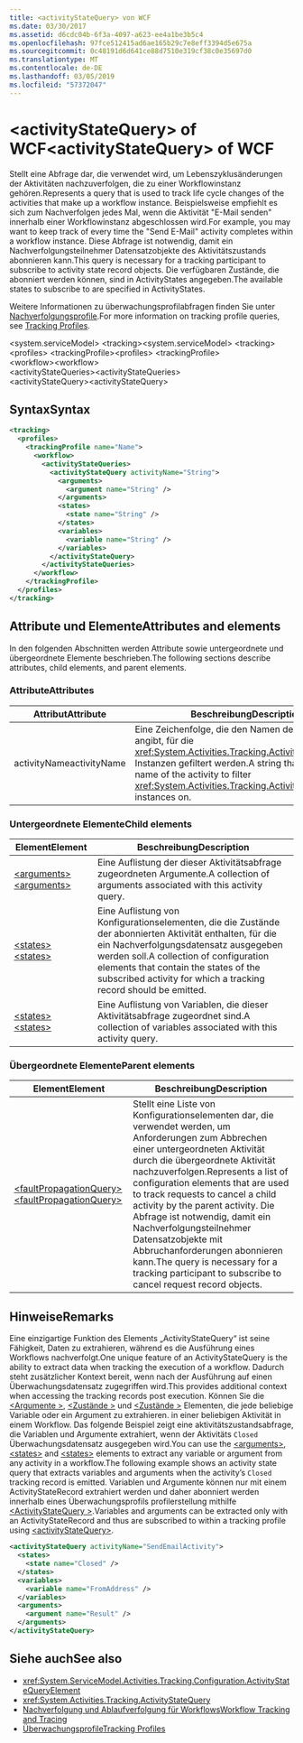 ```yaml
---
title: <activityStateQuery> von WCF
ms.date: 03/30/2017
ms.assetid: d6cdc04b-6f3a-4097-a623-ee4a1be3b5c4
ms.openlocfilehash: 97fce512415ad6ae165b29c7e8eff3394d5e675a
ms.sourcegitcommit: 0c48191d6d641ce88d7510e319cf38c0e35697d0
ms.translationtype: MT
ms.contentlocale: de-DE
ms.lasthandoff: 03/05/2019
ms.locfileid: "57372047"
---
```

# <a name="activitystatequery-of-wcf"></a><span data-ttu-id="735d1-102">\<activityStateQuery> of WCF</span><span class="sxs-lookup"><span data-stu-id="735d1-102">\<activityStateQuery> of WCF</span></span>

<span data-ttu-id="735d1-103">Stellt eine Abfrage dar, die verwendet wird, um Lebenszyklusänderungen der Aktivitäten nachzuverfolgen, die zu einer Workflowinstanz gehören.</span><span class="sxs-lookup"><span data-stu-id="735d1-103">Represents a query that is used to track life cycle changes of the activities that make up a workflow instance.</span></span> <span data-ttu-id="735d1-104">Beispielsweise empfiehlt es sich zum Nachverfolgen jedes Mal, wenn die Aktivität "E-Mail senden" innerhalb einer Workflowinstanz abgeschlossen wird.</span><span class="sxs-lookup"><span data-stu-id="735d1-104">For example, you may want to keep track of every time the "Send E-Mail" activity completes within a workflow instance.</span></span> <span data-ttu-id="735d1-105">Diese Abfrage ist notwendig, damit ein Nachverfolgungsteilnehmer Datensatzobjekte des Aktivitätszustands abonnieren kann.</span><span class="sxs-lookup"><span data-stu-id="735d1-105">This query is necessary for a tracking participant to subscribe to activity state record objects.</span></span> <span data-ttu-id="735d1-106">Die verfügbaren Zustände, die abonniert werden können, sind in ActivityStates angegeben.</span><span class="sxs-lookup"><span data-stu-id="735d1-106">The available states to subscribe to are specified in ActivityStates.</span></span>  
  
<span data-ttu-id="735d1-107">Weitere Informationen zu überwachungsprofilabfragen finden Sie unter [Nachverfolgungsprofile](../../../../../docs/framework/windows-workflow-foundation/tracking-profiles.md).</span><span class="sxs-lookup"><span data-stu-id="735d1-107">For more information on tracking profile queries, see [Tracking Profiles](../../../../../docs/framework/windows-workflow-foundation/tracking-profiles.md).</span></span>

<span data-ttu-id="735d1-108">\<system.serviceModel> \<tracking></span><span class="sxs-lookup"><span data-stu-id="735d1-108">\<system.serviceModel> \<tracking></span></span>  
<span data-ttu-id="735d1-109">\<profiles> \<trackingProfile></span><span class="sxs-lookup"><span data-stu-id="735d1-109">\<profiles> \<trackingProfile></span></span>  
<span data-ttu-id="735d1-110">\<workflow></span><span class="sxs-lookup"><span data-stu-id="735d1-110">\<workflow></span></span>  
<span data-ttu-id="735d1-111">\<activityStateQueries></span><span class="sxs-lookup"><span data-stu-id="735d1-111">\<activityStateQueries></span></span>  
<span data-ttu-id="735d1-112">\<activityStateQuery></span><span class="sxs-lookup"><span data-stu-id="735d1-112">\<activityStateQuery></span></span>  
  
## <a name="syntax"></a><span data-ttu-id="735d1-113">Syntax</span><span class="sxs-lookup"><span data-stu-id="735d1-113">Syntax</span></span>  
  
```xml  
<tracking>
  <profiles>
    <trackingProfile name="Name">
      <workflow>
        <activityStateQueries>
          <activityStateQuery activityName="String">
            <arguments>
              <argument name="String" />
            </arguments>
            <states>
              <state name="String" />
            </states>
            <variables>
              <variable name="String" />
            </variables>
          </activityStateQuery>
        </activityStateQueries>
      </workflow>
    </trackingProfile>
  </profiles>
</tracking>
```  
  
## <a name="attributes-and-elements"></a><span data-ttu-id="735d1-114">Attribute und Elemente</span><span class="sxs-lookup"><span data-stu-id="735d1-114">Attributes and elements</span></span>  

<span data-ttu-id="735d1-115">In den folgenden Abschnitten werden Attribute sowie untergeordnete und übergeordnete Elemente beschrieben.</span><span class="sxs-lookup"><span data-stu-id="735d1-115">The following sections describe attributes, child elements, and parent elements.</span></span>  
  
### <a name="attributes"></a><span data-ttu-id="735d1-116">Attribute</span><span class="sxs-lookup"><span data-stu-id="735d1-116">Attributes</span></span>  
  
|<span data-ttu-id="735d1-117">Attribut</span><span class="sxs-lookup"><span data-stu-id="735d1-117">Attribute</span></span>|<span data-ttu-id="735d1-118">Beschreibung</span><span class="sxs-lookup"><span data-stu-id="735d1-118">Description</span></span>|  
|---------------|-----------------|  
|<span data-ttu-id="735d1-119">activityName</span><span class="sxs-lookup"><span data-stu-id="735d1-119">activityName</span></span>|<span data-ttu-id="735d1-120">Eine Zeichenfolge, die den Namen der Aktivität angibt, für die <xref:System.Activities.Tracking.ActivityStateRecord>-Instanzen gefiltert werden.</span><span class="sxs-lookup"><span data-stu-id="735d1-120">A string that specifies the name of the activity to filter <xref:System.Activities.Tracking.ActivityStateRecord> instances on.</span></span>|  
  
### <a name="child-elements"></a><span data-ttu-id="735d1-121">Untergeordnete Elemente</span><span class="sxs-lookup"><span data-stu-id="735d1-121">Child elements</span></span>  
  
|<span data-ttu-id="735d1-122">Element</span><span class="sxs-lookup"><span data-stu-id="735d1-122">Element</span></span>|<span data-ttu-id="735d1-123">Beschreibung</span><span class="sxs-lookup"><span data-stu-id="735d1-123">Description</span></span>|  
|-------------|-----------------|  
|[<span data-ttu-id="735d1-124">\<arguments></span><span class="sxs-lookup"><span data-stu-id="735d1-124">\<arguments></span></span>](../../../../../docs/framework/configure-apps/file-schema/windows-workflow-foundation/arguments.md)|<span data-ttu-id="735d1-125">Eine Auflistung der dieser Aktivitätsabfrage zugeordneten Argumente.</span><span class="sxs-lookup"><span data-stu-id="735d1-125">A collection of arguments associated with this activity query.</span></span>|  
|[<span data-ttu-id="735d1-126">\<states></span><span class="sxs-lookup"><span data-stu-id="735d1-126">\<states></span></span>](../../../../../docs/framework/configure-apps/file-schema/windows-workflow-foundation/states.md)|<span data-ttu-id="735d1-127">Eine Auflistung von Konfigurationselementen, die die Zustände der abonnierten Aktivität enthalten, für die ein Nachverfolgungsdatensatz ausgegeben werden soll.</span><span class="sxs-lookup"><span data-stu-id="735d1-127">A collection of configuration elements that contain the states of the subscribed activity for which a tracking record should be emitted.</span></span>|  
|[<span data-ttu-id="735d1-128">\<states></span><span class="sxs-lookup"><span data-stu-id="735d1-128">\<states></span></span>](../../../../../docs/framework/configure-apps/file-schema/windows-workflow-foundation/states.md)|<span data-ttu-id="735d1-129">Eine Auflistung von Variablen, die dieser Aktivitätsabfrage zugeordnet sind.</span><span class="sxs-lookup"><span data-stu-id="735d1-129">A collection of variables associated with this activity query.</span></span>|  
  
### <a name="parent-elements"></a><span data-ttu-id="735d1-130">Übergeordnete Elemente</span><span class="sxs-lookup"><span data-stu-id="735d1-130">Parent elements</span></span>  
  
|<span data-ttu-id="735d1-131">Element</span><span class="sxs-lookup"><span data-stu-id="735d1-131">Element</span></span>|<span data-ttu-id="735d1-132">Beschreibung</span><span class="sxs-lookup"><span data-stu-id="735d1-132">Description</span></span>|  
|-------------|-----------------|  
|[<span data-ttu-id="735d1-133">\<faultPropagationQuery></span><span class="sxs-lookup"><span data-stu-id="735d1-133">\<faultPropagationQuery></span></span>](../../../../../docs/framework/configure-apps/file-schema/windows-workflow-foundation/faultpropagationquery.md)|<span data-ttu-id="735d1-134">Stellt eine Liste von Konfigurationselementen dar, die verwendet werden, um Anforderungen zum Abbrechen einer untergeordneten Aktivität durch die übergeordnete Aktivität nachzuverfolgen.</span><span class="sxs-lookup"><span data-stu-id="735d1-134">Represents a list of configuration elements that are used to track requests to cancel a child activity by the parent activity.</span></span> <span data-ttu-id="735d1-135">Die Abfrage ist notwendig, damit ein Nachverfolgungsteilnehmer Datensatzobjekte mit Abbruchanforderungen abonnieren kann.</span><span class="sxs-lookup"><span data-stu-id="735d1-135">The query is necessary for a tracking participant to subscribe to cancel request record objects.</span></span>|  
  
## <a name="remarks"></a><span data-ttu-id="735d1-136">Hinweise</span><span class="sxs-lookup"><span data-stu-id="735d1-136">Remarks</span></span>

<span data-ttu-id="735d1-137">Eine einzigartige Funktion des Elements „ActivityStateQuery“ ist seine Fähigkeit, Daten zu extrahieren, während es die Ausführung eines Workflows nachverfolgt.</span><span class="sxs-lookup"><span data-stu-id="735d1-137">One unique feature of an ActivityStateQuery is the ability to extract data when tracking the execution of a workflow.</span></span> <span data-ttu-id="735d1-138">Dadurch steht zusätzlicher Kontext bereit, wenn nach der Ausführung auf einen Überwachungsdatensatz zugegriffen wird.</span><span class="sxs-lookup"><span data-stu-id="735d1-138">This provides additional context when accessing the tracking records post execution.</span></span> <span data-ttu-id="735d1-139">Können Sie die [ \<Argumente >](../../../../../docs/framework/configure-apps/file-schema/windows-workflow-foundation/arguments.md), [ \<Zustände >](../../../../../docs/framework/configure-apps/file-schema/windows-workflow-foundation/states.md) und [ \<Zustände >](../../../../../docs/framework/configure-apps/file-schema/windows-workflow-foundation/states.md) Elementen, die jede beliebige Variable oder ein Argument zu extrahieren. in einer beliebigen Aktivität in einem Workflow. Das folgende Beispiel zeigt eine aktivitätszustandsabfrage, die Variablen und Argumente extrahiert, wenn der Aktivitäts `Closed` Überwachungsdatensatz ausgegeben wird.</span><span class="sxs-lookup"><span data-stu-id="735d1-139">You can use the [\<arguments>](../../../../../docs/framework/configure-apps/file-schema/windows-workflow-foundation/arguments.md), [\<states>](../../../../../docs/framework/configure-apps/file-schema/windows-workflow-foundation/states.md) and [\<states>](../../../../../docs/framework/configure-apps/file-schema/windows-workflow-foundation/states.md) elements to extract any variable or argument from any activity in a workflow.The following example shows an activity state query that extracts variables and arguments when the activity’s `Closed` tracking record is emitted.</span></span> <span data-ttu-id="735d1-140">Variablen und Argumente können nur mit einem ActivityStateRecord extrahiert werden und daher abonniert werden innerhalb eines Überwachungsprofils profilerstellung mithilfe [ \<ActivityStateQuery >](../../../../../docs/framework/configure-apps/file-schema/windows-workflow-foundation/activitystatequery.md).</span><span class="sxs-lookup"><span data-stu-id="735d1-140">Variables and arguments can be extracted only with an ActivityStateRecord and thus are subscribed to within a tracking profile using [\<activityStateQuery>](../../../../../docs/framework/configure-apps/file-schema/windows-workflow-foundation/activitystatequery.md).</span></span>  
  
```xml  
<activityStateQuery activityName="SendEmailActivity">
  <states>
    <state name="Closed" />
  </states>
  <variables>
    <variable name="FromAddress" />
  </variables>
  <arguments>
    <argument name="Result" />
  </arguments>
</activityStateQuery>
```  
  
## <a name="see-also"></a><span data-ttu-id="735d1-141">Siehe auch</span><span class="sxs-lookup"><span data-stu-id="735d1-141">See also</span></span>

- <xref:System.ServiceModel.Activities.Tracking.Configuration.ActivityStateQueryElement>
- <xref:System.Activities.Tracking.ActivityStateQuery>
- [<span data-ttu-id="735d1-142">Nachverfolgung und Ablaufverfolgung für Workflows</span><span class="sxs-lookup"><span data-stu-id="735d1-142">Workflow Tracking and Tracing</span></span>](../../../../../docs/framework/windows-workflow-foundation/workflow-tracking-and-tracing.md)
- [<span data-ttu-id="735d1-143">Überwachungsprofile</span><span class="sxs-lookup"><span data-stu-id="735d1-143">Tracking Profiles</span></span>](../../../../../docs/framework/windows-workflow-foundation/tracking-profiles.md)

